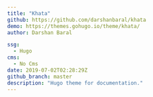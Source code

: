 ```yaml
---
title: "Khata"
github: https://github.com/darshanbaral/khata
demo: https://themes.gohugo.io/theme/khata/
author: Darshan Baral

ssg:
  - Hugo
cms:
  - No Cms
date: 2019-07-02T02:28:29Z
github_branch: master
description: "Hugo theme for documentation."
---
```

